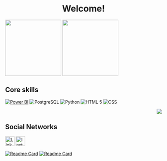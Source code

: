 <h1 align="center">Welcome!</h1>


<div>
<img height="180em" src="https://github-readme-stats.vercel.app/api?username=f-campos&show_icons=true&theme=tokyonight&include_all_commits=true&count_private=true"/>
<img height="180em" src="https://github-readme-stats.vercel.app/api/top-langs/?username=f-campos&layout=compact&langs_count=16&theme=tokyonight"/>
</div>


## Core skills
[![Power BI](https://img.shields.io/badge/PowerBI-F2C811?style=for-the-badge&logo=Power%20BI&logoColor=white)](https://dashboards.digital/p/fabianoferrazpbi) ![PostgreSQL](https://img.shields.io/badge/PostgreSQL-316192?style=for-the-badge&logo=postgresql&logoColor=white) ![Python](https://img.shields.io/badge/Python-FFD43B?style=for-the-badge&logo=python&logoColor=blue) ![HTML 5](https://img.shields.io/badge/HTML5-E34F26?style=for-the-badge&logo=html5&logoColor=white) ![CSS](https://img.shields.io/badge/CSS-239120?&style=for-the-badge&logo=css3&logoColor=white)<p align="right"><img alingn="center" src="https://profile-counter.glitch.me/F-Campos/count.svg" /></p>

## Social Networks
[<img src='https://img.shields.io/badge/LinkedIn-0077B5?style=for-the-badge&logo=linkedin&logoColor=white' alt='Linkedin' height='30'>](https://www.linkedin.com/in/fabianodecamposferraz/) [<img src='https://img.shields.io/badge/Instagram-E4405F?style=for-the-badge&logo=instagram&logoColor=white' alt='Instagram' height='30'>](https://www.instagram.com/fabianoferrazz/)



[![Readme Card](https://github-readme-stats.vercel.app/api/pin/?username=f-campos&repo=Bootcamp-Analista-de-Dados-IGTI&theme=tokyonight)](https://github.com/f-campos/Bootcamp-Analista-de-Dados-IGTI) [![Readme Card](https://github-readme-stats.vercel.app/api/pin/?username=f-campos&repo=Do-Zero-ao-Data-Science&theme=tokyonight)](https://github.com/f-campos/Do-Zero-ao-Data-Science)
